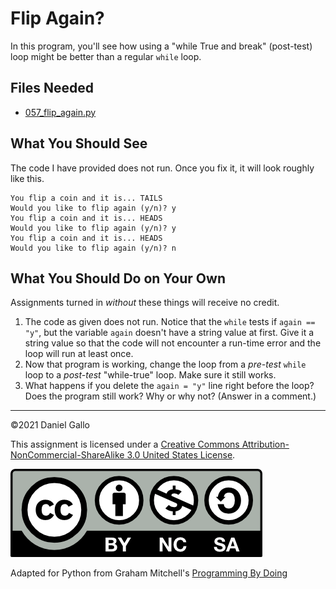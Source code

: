 # Flip Again?

In this program, you'll see how using a "while True and break" (post-test) loop might be better than a regular `while` loop.


## Files Needed

* [057_flip_again.py](examples/057_flip_again.py)


What You Should See
-------------------

The code I have provided does not run. Once you fix it, it will look roughly like this.

```
You flip a coin and it is... TAILS
Would you like to flip again (y/n)? y
You flip a coin and it is... HEADS
Would you like to flip again (y/n)? y
You flip a coin and it is... HEADS
Would you like to flip again (y/n)? n
```

What You Should Do on Your Own
------------------------------
Assignments turned in *without* these things will receive
no credit.

1. The code as given does not run. Notice that the `while` tests if `again == "y"`, but the variable `again` doesn't have a string value at first. Give it a string value so that the code will not encounter a run-time error and the loop will run at least once.
2. Now that program is working, change the loop from a *pre-test* `while` loop to a *post-test* "while-true" loop. Make sure it still works. 
3. What happens if you delete the `again = "y"` line right before the loop? Does the program still work? Why or why not? (Answer in a comment.)


---


©2021 Daniel Gallo


This assignment is licensed under a
[Creative Commons Attribution-NonCommercial-ShareAlike 3.0 United States License](https://creativecommons.org/licenses/by-nc-sa/3.0/us/deed.en_US).  

![Creative Commons License](images/by-nc-sa.png)

Adapted for Python from Graham Mitchell's [Programming By Doing](https://programmingbydoing.com/)